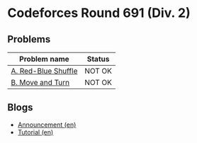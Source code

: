 # Codeforces Round 691 (Div. 2)

## Problems

|Problem name|Status|
|------------|---------|
| [A. Red-Blue Shuffle](problems/A._Red-Blue_Shuffle.md)|NOT OK|
| [B. Move and Turn](problems/B._Move_and_Turn.md)|NOT OK|
## Blogs

- [Announcement (en)](blogs/Announcement_(en).md)
- [Tutorial (en)](blogs/Tutorial_(en).md)
